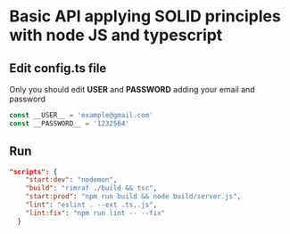 # Basic API applying SOLID principles with node JS and typescript

## Edit config.ts file

Only you should edit __USER__ and __PASSWORD__ adding your email and password

```js
const __USER__ = 'example@gmail.com'
const __PASSWORD__ = '1232564'
```

## Run

```json
"scripts": {
    "start:dev": "nodemon",
    "build": "rimraf ./build && tsc",
    "start:prod": "npm run build && node build/server.js",
    "lint": "eslint . --ext .ts,.js",
    "lint:fix": "npm run lint -- --fix"
  }
  ```
